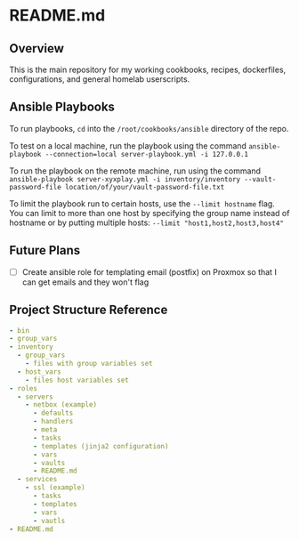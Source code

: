 # README.md

## Overview

This is the main repository for my working cookbooks, recipes, dockerfiles, configurations, and general homelab userscripts.

## Ansible Playbooks

To run playbooks, `cd` into the `/root/cookbooks/ansible` directory of the repo.

To test on a local machine, run the playbook using the command `ansible-playbook --connection=local server-playbook.yml -i 127.0.0.1`

To run the playbook on the remote machine, run using the command `ansible-playbook server-xyxplay.yml -i inventory/inventory --vault-password-file location/of/your/vault-password-file.txt`

To limit the playbook run to certain hosts, use the `--limit hostname` flag. You can limit to more than one host by specifying the group name instead of hostname or by putting multiple hosts: `--limit "host1,host2,host3,host4"`

## Future Plans

- [ ] Create ansible role for templating email (postfix) on Proxmox so that I can get emails and they won't flag

## Project Structure Reference

```yaml
- bin
- group_vars
- inventory
  - group_vars
    - files with group variables set
  - host_vars
    - files host variables set
- roles
  - servers
    - netbox (example)
      - defaults
      - handlers
      - meta
      - tasks
      - templates (jinja2 configuration)
      - vars
      - vaults
      - README.md
  - services
    - ssl (example)
      - tasks
      - templates
      - vars
      - vautls
- README.md
```
